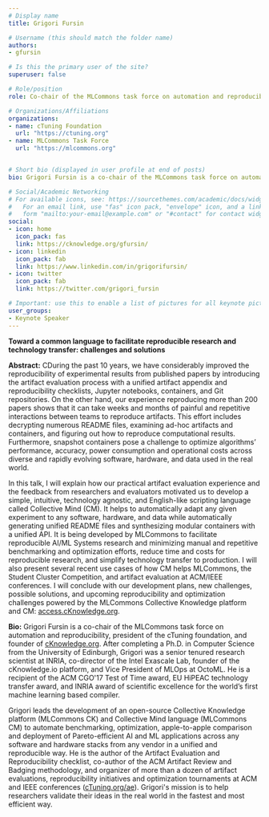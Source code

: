 ```yaml
---
# Display name
title: Grigori Fursin

# Username (this should match the folder name)
authors:
- gfursin

# Is this the primary user of the site?
superuser: false

# Role/position
role: Co-chair of the MLCommons task force on automation and reproducibility, President of the cTuning foundation, and Founder of cKnowledge.org

# Organizations/Affiliations
organizations:
- name: cTuning Foundation
  url: "https://ctuning.org"
- name: MLCommons Task Force
  url: "https://mlcommons.org"


# Short bio (displayed in user profile at end of posts)
bio: Grigori Fursin is a co-chair of the MLCommons task force on automation and reproducibility, president of the cTuning foundation, and founder of [cKnowledge.org](https://cKnowledge.org).

# Social/Academic Networking
# For available icons, see: https://sourcethemes.com/academic/docs/widgets/#icons
#   For an email link, use "fas" icon pack, "envelope" icon, and a link in the
#   form "mailto:your-email@example.com" or "#contact" for contact widget.
social:
- icon: home
  icon_pack: fas
  link: https://cknowledge.org/gfursin/
- icon: linkedin
  icon_pack: fab
  link: https://www.linkedin.com/in/grigorifursin/
- icon: twitter
  icon_pack: fab
  link: https://twitter.com/grigori_fursin

# Important: use this to enable a list of pictures for all keynote pictures on the keynote speaker page.
user_groups:
- Keynote Speaker
---
```

**Toward a common language to facilitate reproducible research and technology transfer: challenges and solutions**

**Abstract:** CDuring the past 10 years, we have considerably improved the reproducibility of experimental results from published papers by introducing the artifact evaluation process with a unified artifact appendix and reproducibility checklists, Jupyter notebooks, containers, and Git repositories. On the other hand, our experience reproducing more than 200 papers shows that it can take weeks and months of painful and repetitive interactions between teams to reproduce artifacts. This effort includes decrypting numerous README files, examining ad-hoc artifacts and containers, and figuring out how to reproduce computational results. Furthermore, snapshot containers pose a challenge to optimize algorithms’ performance, accuracy, power consumption and operational costs across diverse and rapidly evolving software, hardware, and data used in the real world.  

In this talk, I will explain how our practical artifact evaluation experience and the feedback from researchers and evaluators motivated us to develop a simple, intuitive, technology agnostic, and English-like scripting language called Collective Mind (CM). It helps to automatically adapt any given experiment to any software, hardware, and data while automatically generating unified README files and synthesizing modular containers with a unified API. It is being developed by MLCommons to facilitate reproducible AI/ML Systems research and minimizing manual and repetitive benchmarking and optimization efforts, reduce time and costs for reproducible research, and simplify technology transfer to production. I will also present several recent use cases of how CM helps MLCommons, the Student Cluster Competition, and artifact evaluation at ACM/IEEE conferences. I will conclude with our development plans, new challenges, possible solutions, and upcoming reproducibility and optimization challenges powered by the MLCommons Collective Knowledge platform and CM: [access.cKnowledge.org](https://access.cKnowledge.org).

**Bio:** Grigori Fursin is a co-chair of the MLCommons task force on automation and reproducibility, president of the cTuning foundation, and founder of [cKnowledge.org](https://cKnowledge.org). After completing a Ph.D. in Computer Science from the University of Edinburgh, Grigori was a senior tenured research scientist at INRIA, co-director of the Intel Exascale Lab, founder of the cKnowledge.io platform, and Vice President of MLOps at OctoML. He is a recipient of the ACM CGO'17 Test of Time award, EU HiPEAC technology transfer award, and INRIA award of scientific excellence for the world’s first machine learning based compiler.  

Grigori leads the development of an open-source Collective Knowledge platform (MLCommons CK) and Collective Mind language (MLCommons CM) to automate benchmarking, optimization, apple-to-apple comparison and deployment of Pareto-efficient AI and ML applications across any software and hardware stacks from any vendor in a unified and reproducible way. He is the author of the Artifact Evaluation and Reproducibility checklist, co-author of the ACM Artifact Review and Badging methodology, and organizer of more than a dozen of artifact evaluations, reproducibility initiatives and optimization tournaments at ACM and IEEE conferences ([cTuning.org/ae](https://ctuning.org/ae)). Grigori's mission is to help researchers validate their ideas in the real world in the fastest and most efficient way.